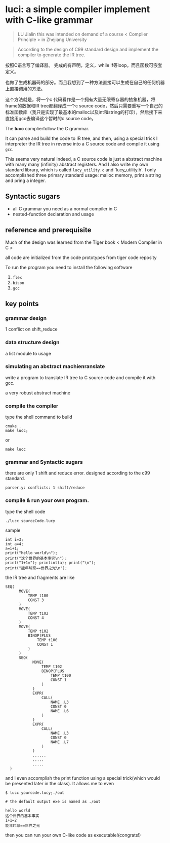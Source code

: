 # **luci**: a simple compiler implement with C-like grammar

> LU Jialin this was intended on demand of a course < Complier Principle > in Zhejiang University

> According to the design of C99 standard design and implement the compiler to generate the IR tree.

按照C语言写了编译器。 完成的有声明，定义，while if等loop。而且函数可嵌套定义。

也做了生成机器码的部分。而且我想到了一种方法直接可以生成在自己的任何机器上直接调用的方法。

这个方法就是，将一个c 代码看作是一个拥有大量无限寄存器的抽象机器，将frame的数据和IR tree都翻译成一个c source code，然后只需要重写一个自己的标准函数库（我只是实现了最基本的malloc以及int和string的打印），然后接下来直接用gcc去编译这个暂时的c source code。

The **lucc** complierfollow the C grammar.

It can parse and build the code to IR tree, and then, using a special trick I interpreter the IR tree in reverse into a C source code and compile it using `gcc`.

This seems very natural indeed, a C source code is just a abstract machine with many many (infinity) abstract registers. And I also write my own standard library, which is called `lucy_utility.c` and 'lucy_utility.h'. I only accomplished three primary standard usage: malloc memory, print a string and pring a integer.

## Syntactic sugars

- all C grammar you need as a normal compiler in C
- nested-function declaration and usage

## reference and prerequisite

Much of the design was learned from the Tiger book < Modern Complier in C >

all code are initialized from the code prototypes from tiger code reposity

To run the program you need to install the following software

1. `flex`
2. `bison`
3. `gcc`

## key points

### grammar design

1 conflict on shift_reduce

### data structure design

a list module to usage

### simulating an abstract machienranslate

write a program to translate IR tree to C source code and compile it with gcc.

a very robust abstract machine

### compile the compiler

type the shell command to build

```
cmake .
make lucc;
```

or

```
make lucc
```

### grammar and Syntactic sugars

there are only 1 shift and reduce error. designed according to the c99 standard.

```
parser.y: conflicts: 1 shift/reduce
```

### compile & run your own program.

type the shell code

```
./lucc sourceCode.lucy
```

sample

```
int i=3;
int a=4;
a=i+1;
print("hello world\n");
print("这个世界的基本事实\n");
print("1+1="); printint(a); print("\n");
print("能年玲奈==世界之光\n");
```

the IR tree and fragments are like

```
SEQ(
      MOVE(
          TEMP t100
          CONST 3
      )
      MOVE(
          TEMP t102
          CONST 4
      )
      MOVE(
          TEMP t102
          BINOP(PLUS
              TEMP t100
              CONST 1
          )
      )
      SEQ(
            MOVE(
                TEMP t102
                BINOP(PLUS
                    TEMP t100
                    CONST 1
                )
            )
            EXPR(
                CALL(
                    NAME .L3
                    CONST 0
                    NAME .L6
                )
            )
            EXPR(
                CALL(
                    NAME .L3
                    CONST 0
                    NAME .L7
                )
            )
            ......
            .....
            .....
  )
```

and I even accomplish the print function using a special trick(which would be presented later in the class). It allows me to even

```
$ lucc yourcode.lucy;./out

# the default output exe is named as ./out

hello world
这个世界的基本事实
1+1=2
能年玲奈==世界之光
```

then you can run your own C-like code as executable!(congrats!)
